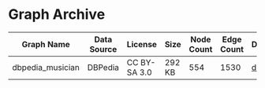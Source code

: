 # Graph Archive

| Graph Name | Data Source | License | Size | Node Count | Edge Count | Download |
| --- | --- | --- | --- | --- | --- | --- |
| dbpedia_musician | DBPedia | CC BY-SA 3.0 | 292 KB | 554 | 1530 | [download](https://github.com/g2glab/pg-files/raw/master/dbpedia_musician/dbpedia_musician.pg.zip) |

